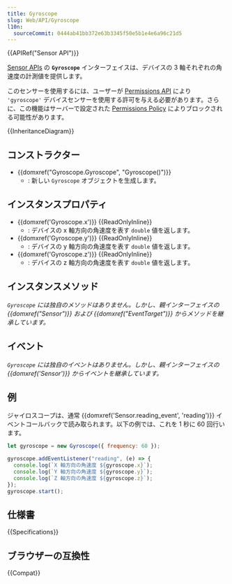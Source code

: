 ```yaml
---
title: Gyroscope
slug: Web/API/Gyroscope
l10n:
  sourceCommit: 0444ab41bb372e63b3345f50e5b1e4e6a96c21d5
---
```


{{APIRef("Sensor API")}}

[Sensor APIs](/ja/docs/Web/API/Sensor_APIs) の **`Gyroscope`** インターフェイスは、デバイスの 3 軸それぞれの角速度の計測値を提供します。

このセンサーを使用するには、ユーザーが [Permissions API](/ja/docs/Web/API/Permissions_API) により `'gyroscope'` デバイスセンサーを使用する許可を与える必要があります。さらに、この機能はサーバーで設定された [Permissions Policy](/ja/docs/Web/HTTP/Permissions_Policy) によりブロックされる可能性があります。

{{InheritanceDiagram}}

## コンストラクター

- {{domxref("Gyroscope.Gyroscope", "Gyroscope()")}}
  - : 新しい `Gyroscope` オブジェクトを生成します。

## インスタンスプロパティ

- {{domxref('Gyroscope.x')}} {{ReadOnlyInline}}
  - : デバイスの x 軸方向の角速度を表す `double` 値を返します。
- {{domxref('Gyroscope.y')}} {{ReadOnlyInline}}
  - : デバイスの y 軸方向の角速度を表す `double` 値を返します。
- {{domxref('Gyroscope.z')}} {{ReadOnlyInline}}
  - : デバイスの z 軸方向の角速度を表す `double` 値を返します。

## インスタンスメソッド

_`Gyroscope` には独自のメソッドはありません。しかし、親インターフェイスの {{domxref("Sensor")}} および {{domxref("EventTarget")}} からメソッドを継承しています。_

## イベント

_`Gyroscope` には独自のイベントはありません。しかし、親インターフェイスの {{domxref('Sensor')}} からイベントを継承しています。_

## 例

ジャイロスコープは、通常 {{domxref('Sensor.reading_event', 'reading')}} イベントコールバックで読み取られます。以下の例では、これを 1 秒に 60 回行います。

```js
let gyroscope = new Gyroscope({ frequency: 60 });

gyroscope.addEventListener("reading", (e) => {
  console.log(`X 軸方向の角速度 ${gyroscope.x}`);
  console.log(`Y 軸方向の角速度 ${gyroscope.y}`);
  console.log(`Z 軸方向の角速度 ${gyroscope.z}`);
});
gyroscope.start();
```

## 仕様書

{{Specifications}}

## ブラウザーの互換性

{{Compat}}
